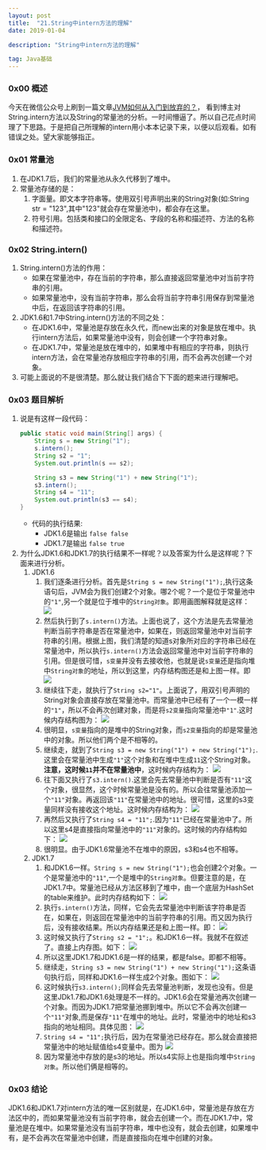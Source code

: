```yaml
---
layout: post
title:  "21.String中intern方法的理解"
date: 2019-01-04

description: "String中intern方法的理解"

tag: Java基础
---   
```

### 0x00 概述
今天在微信公众号上刷到一篇文章[JVM如何从入门到放弃的？](https://mp.weixin.qq.com/s?__biz=MzI4Njg5MDA5NA==&mid=2247484287&idx=1&sn=89b9af9c1fe60ec30bf15ced34abbcce&scene=19#wechat_redirect "JVM如何从入门到放弃的？")，
看到博主对String.intern方法以及String的常量池的分析。一时间懵逼了。所以自己花点时间理了下思路。于是把自己所理解的intern用小本本记录下来，以便以后观看。如有错误之处。望大家能够指正。

### 0x01 常量池
1. 在JDK1.7后，我们的常量池从永久代移到了堆中。
2. 常量池存储的是：
	1. 字面量。即文本字符串等。使用双引号声明出来的String对象(如:String str = "123",其中"123"就会存在常量池中)，都会存在这里。
	2. 符号引用。包括类和接口的全限定名、字段的名称和描述符、方法的名称和描述符。

### 0x02 String.intern()
1. String.intern()方法的作用：
	- 如果在常量池中，存在当前的字符串，那么直接返回常量池中对当前字符串的引用。
	- 如果常量池中，没有当前字符串，那么会将当前字符串引用保存到常量池中后，在返回该字符串的引用。
2. JDK1.6和1.7中String.intern()方法的不同之处：
	- 在JDK1.6中，常量池是存放在永久代，而new出来的对象是放在堆中。执行intern方法后，如果常量池中没有，则会创建一个字符串对象。
	- 在JDK1.7中，常量池是放在堆中的，如果堆中有相应的字符串，则执行intern方法，会在常量池存放相应字符串的引用，而不会再次创建一个对象。
3. 可能上面说的不是很清楚。那么就让我们结合下下面的题来进行理解吧。

### 0x03 题目解析
1. 说是有这样一段代码：
	```java
	public static void main(String[] args) {
	    String s = new String("1");
	    s.intern();
	    String s2 = "1";
	    System.out.println(s == s2);
	
	    String s3 = new String("1") + new String("1");
	    s3.intern();
	    String s4 = "11";
	    System.out.println(s3 == s4);
	}
	```
	- 代码的执行结果:
		- JDK1.6是输出 `false false`
		- JDK1.7是输出 `false true`
2. 为什么JDK1.6和JDK1.7的执行结果不一样呢？以及答案为什么是这样呢？下面来进行分析。
	1. JDK1.6
		1. 我们逐条进行分析。首先是`String s = new String("1");`,执行这条语句后，JVM会为我们创建2个对象。哪2个呢？一个是位于常量池中的`"1"`,另一个就是位于堆中的`String对象`。即用画图解释就是这样：
		![](http://studyimg.zyzling.top/19-1-3/19665118.jpg)
		2. 然后执行到了`s.intern()`方法。上面也说了，这个方法是先去常量池判断当前字符串是否在常量池中，如果在，则返回常量池中对当前字符串的引用。根据上图，我们清楚的知道s对象所对应的字符串已经在常量池中，所以执行`s.intern()`方法会返回常量池中对当前字符串的引用。但是很可惜，`s变量`并没有去接收他，也就是说`s变量`还是指向堆中`String对象`的地址，所以到这里，内存结构图还是和上图一样。即
		![](http://studyimg.zyzling.top/19-1-3/19665118.jpg)
		3. 继续往下走，就执行了`String s2="1"`。上面说了，用双引号声明的String对象会直接存放在常量池中。而常量池中已经有了一个一模一样的`"1"`，所以不会再次创建对象，而是将`s2变量`指向常量池中`"1"`.这时候内存结构图为：
		![](http://studyimg.zyzling.top/19-1-3/17512443.jpg)
		4. 很明显，`s变量`指向的是堆中的String对象，而`s2变量`指向的却是常量池中的对象。所以他们两个是不相等的。
		5. 继续走，就到了`String s3 = new String("1") + new String("1");`.这里会在常量池中生成`"1"`这个对象和在堆中生成`11`这个String对象。**注意，这时候`11`并不在常量池中**，这时候内存结构为：
		![](http://studyimg.zyzling.top/19-1-3/42259757.jpg)
		6. 往下面又执行了`s3.intern()`.这里会先去常量池中判断是否有`"11"`这个对象，很显然，这个时候常量池是没有的。所以会往常量池添加一个`"11"`对象。再返回该`"11"`在常量池中的地址。很可惜，这里的s3变量同样没有接收这个地址。这时候内存结构为：
		![](http://studyimg.zyzling.top/19-1-3/76263108.jpg)
		7. 再然后又执行了`String s4 = "11";`.因为`"11"`已经在常量池中了。所以这里s4是直接指向常量池中的`"11"`对象的。这时候的内存结构如下：
		![](http://studyimg.zyzling.top/19-1-3/97898209.jpg)
		8. 很明显。由于JDK1.6常量池不在堆中的原因，s3和s4也不相等。
	2. JDK1.7
		1. 和JDK1.6一样。`String s = new String("1");`也会创建2个对象。一个是常量池中的`"11"`,一个是堆中的`String对象`。但要注意的是，在JDK1.7中。常量池已经从方法区移到了堆中，由一个底层为HashSet的table来维护。此时内存结构如下：
		![](http://studyimg.zyzling.top/19-1-3/80870556.jpg)
		2. 执行`s.intern()`方法，同样，它会先去常量池中判断该字符串是否在，如果在，则返回在常量池中的当前字符串的引用。而又因为执行后，没有接收结果。所以内存结果还是和上图一样。即：
		![](http://studyimg.zyzling.top/19-1-3/80870556.jpg)
		3. 这时候又执行了`String s2 = "1";`。和JDK1.6一样。我就不在叙述了。直接上内存图。如下：
		![](http://studyimg.zyzling.top/19-1-3/57447983.jpg)
		4. 所以这里JDK1.7和JDK1.6是一样的结果，都是false。即都不相等。
		5. 继续走，`String s3 = new String("1") + new String("1");`这条语句执行后，同样和JDK1.6一样生成2个对象。图如下：
		![](http://studyimg.zyzling.top/19-1-3/54743457.jpg)
		6. 这时候执行`s3.intern();`同样会先去常量池判断，发现也没有。但是这里JDk1.7和JDK1.6处理是不一样的。JDK1.6会在常量池再次创建一个对象。而因为JDK1.7把常量池挪到堆中。所以它不会再次创建一个`"11"`对象,而是保存`"11"`在堆中的地址。此时，常量池中的地址和s3指向的地址相同。具体见图：
		![](http://studyimg.zyzling.top/19-1-3/67640945.jpg)
		7. `String s4 = "11";`执行后，因为在常量池已经存在。那么就会直接把常量池中的地址赋值给s4变量中。图为
		![](http://studyimg.zyzling.top/19-1-3/65250881.jpg)
		8. 因为常量池中存放的是s3的地址。所以s4实际上也是指向堆中`String对象`。所以他们俩是相等的。

### 0x03 结论
JDK1.6和JDK1.7对intern方法的唯一区别就是，在JDK1.6中，常量池是存放在方法区中的，而如果常量池没有当前字符串，就会去创建一个。而在JDK1.7中，常量池是在堆中。如果常量池没有当前字符串，堆中也没有，就会去创建，如果堆中有，是不会再次在常量池中创建，而是直接指向在堆中创建的对象。